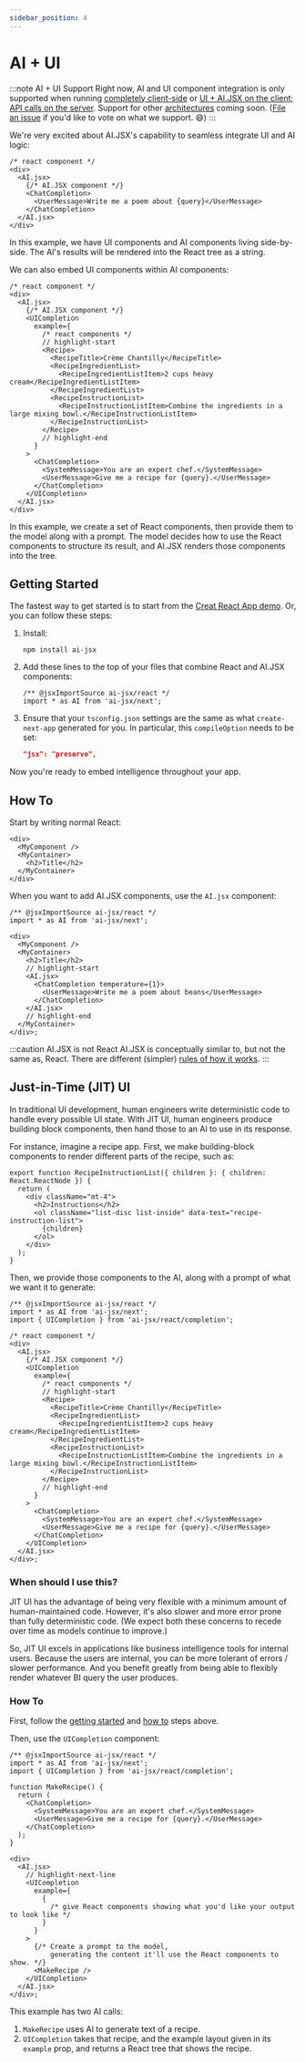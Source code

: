```yaml
---
sidebar_position: 4
---
```


# AI + UI

:::note AI + UI Support
Right now, AI and UI component integration is only supported when running [completely client-side](./architecture.mdx#run-entirely-on-the-client) or [UI + AI.JSX on the client; API calls on the server](./architecture.mdx/#ui--aijsx-on-the-client-api-calls-on-the-server). Support for other [architectures](./architecture.mdx) coming soon. ([File an issue](https://github.com/fixie-ai/ai-jsx/issues) if you'd like to vote on what we support. :smile:)
:::

We're very excited about AI.JSX's capability to seamless integrate UI and AI logic:

```tsx
/* react component */
<div>
  <AI.jsx>
    {/* AI.JSX component */}
    <ChatCompletion>
      <UserMessage>Write me a poem about {query}</UserMessage>
    </ChatCompletion>
  </AI.jsx>
</div>
```

In this example, we have UI components and AI components living side-by-side. The AI's results will be rendered into the React tree as a string.

We can also embed UI components within AI components:

```tsx
/* react component */
<div>
  <AI.jsx>
    {/* AI.JSX component */}
    <UICompletion
      example={
        /* react components */
        // highlight-start
        <Recipe>
          <RecipeTitle>Crème Chantilly</RecipeTitle>
          <RecipeIngredientList>
            <RecipeIngredientListItem>2 cups heavy cream</RecipeIngredientListItem>
          </RecipeIngredientList>
          <RecipeInstructionList>
            <RecipeInstructionListItem>Combine the ingredients in a large mixing bowl.</RecipeInstructionListItem>
          </RecipeInstructionList>
        </Recipe>
        // highlight-end
      }
    >
      <ChatCompletion>
        <SystemMessage>You are an expert chef.</SystemMessage>
        <UserMessage>Give me a recipe for {query}.</UserMessage>
      </ChatCompletion>
    </UICompletion>
  </AI.jsx>
</div>
```

In this example, we create a set of React components, then provide them to the model along with a prompt. The model decides how to use the React components to structure its result, and AI.JSX renders those components into the tree.

## Getting Started

The fastest way to get started is to start from the [Creat React App demo](https://github.com/fixie-ai/ai-jsx/tree/main/packages/create-react-app-demo). Or, you can follow these steps:

1. Install:
   ```console
   npm install ai-jsx
   ```
1. Add these lines to the top of your files that combine React and AI.JSX components:
   ```tsx
   /** @jsxImportSource ai-jsx/react */
   import * as AI from 'ai-jsx/next';
   ```
1. Ensure that your `tsconfig.json` settings are the same as what `create-next-app` generated for you. In particular, this `compileOption` needs to be set:
   ```json
   "jsx": "preserve",
   ```

Now you're ready to embed intelligence throughout your app.

## How To

Start by writing normal React:

```tsx
<div>
  <MyComponent />
  <MyContainer>
    <h2>Title</h2>
  </MyContainer>
</div>
```

When you want to add AI.JSX components, use the `AI.jsx` component:

```tsx
/** @jsxImportSource ai-jsx/react */
import * as AI from 'ai-jsx/next';

<div>
  <MyComponent />
  <MyContainer>
    <h2>Title</h2>
    // highlight-start
    <AI.jsx>
      <ChatCompletion temperature={1}>
        <UserMessage>Write me a poem about beans</UserMessage>
      </ChatCompletion>
    </AI.jsx>
    // highlight-end
  </MyContainer>
</div>;
```

:::caution AI.JSX is not React
AI.JSX is conceptually similar to, but not the same as, React. There are different (simpler) [rules of how it works](./rules-of-jsx.md).
:::

## Just-in-Time (JIT) UI

In traditional UI development, human engineers write deterministic code to handle every possible UI state. With JIT UI, human engineers produce building block components, then hand those to an AI to use in its response.

For instance, imagine a recipe app. First, we make building-block components to render different parts of the recipe, such as:

```tsx
export function RecipeInstructionList({ children }: { children: React.ReactNode }) {
  return (
    <div className="mt-4">
      <h2>Instructions</h2>
      <ol className="list-disc list-inside" data-test="recipe-instruction-list">
        {children}
      </ol>
    </div>
  );
}
```

Then, we provide those components to the AI, along with a prompt of what we want it to generate:

```tsx
/** @jsxImportSource ai-jsx/react */
import * as AI from 'ai-jsx/next';
import { UICompletion } from 'ai-jsx/react/completion';

/* react component */
<div>
  <AI.jsx>
    {/* AI.JSX component */}
    <UICompletion
      example={
        /* react components */
        // highlight-start
        <Recipe>
          <RecipeTitle>Crème Chantilly</RecipeTitle>
          <RecipeIngredientList>
            <RecipeIngredientListItem>2 cups heavy cream</RecipeIngredientListItem>
          </RecipeIngredientList>
          <RecipeInstructionList>
            <RecipeInstructionListItem>Combine the ingredients in a large mixing bowl.</RecipeInstructionListItem>
          </RecipeInstructionList>
        </Recipe>
        // highlight-end
      }
    >
      <ChatCompletion>
        <SystemMessage>You are an expert chef.</SystemMessage>
        <UserMessage>Give me a recipe for {query}.</UserMessage>
      </ChatCompletion>
    </UICompletion>
  </AI.jsx>
</div>;
```

### When should I use this?

JIT UI has the advantage of being very flexible with a minimum amount of human-maintained code. However, it's also slower and more error prone than fully deterministic code. (We expect both these concerns to recede over time as models continue to improve.)

So, JIT UI excels in applications like business intelligence tools for internal users. Because the users are internal, you can be more tolerant of errors / slower performance. And you benefit greatly from being able to flexibly render whatever BI query the user produces.

### How To

First, follow the [getting started](#getting-started) and [how to](#how-to) steps above.

Then, use the `UICompletion` component:

```tsx
/** @jsxImportSource ai-jsx/react */
import * as AI from 'ai-jsx/next';
import { UICompletion } from 'ai-jsx/react/completion';

function MakeRecipe() {
  return (
    <ChatCompletion>
      <SystemMessage>You are an expert chef.</SystemMessage>
      <UserMessage>Give me a recipe for {query}.</UserMessage>
    </ChatCompletion>
  );
}

<div>
  <AI.jsx>
    // highlight-next-line
    <UICompletion
      example={
        {
          /* give React components showing what you'd like your output to look like */
        }
      }
    >
      {/* Create a prompt to the model,
          generating the content it'll use the React components to show. */}
      <MakeRecipe />
    </UICompletion>
  </AI.jsx>
</div>;
```

This example has two AI calls:

1. `MakeRecipe` uses AI to generate text of a recipe.
1. `UICompletion` takes that recipe, and the example layout given in its `example` prop, and returns a React tree that shows the recipe.

